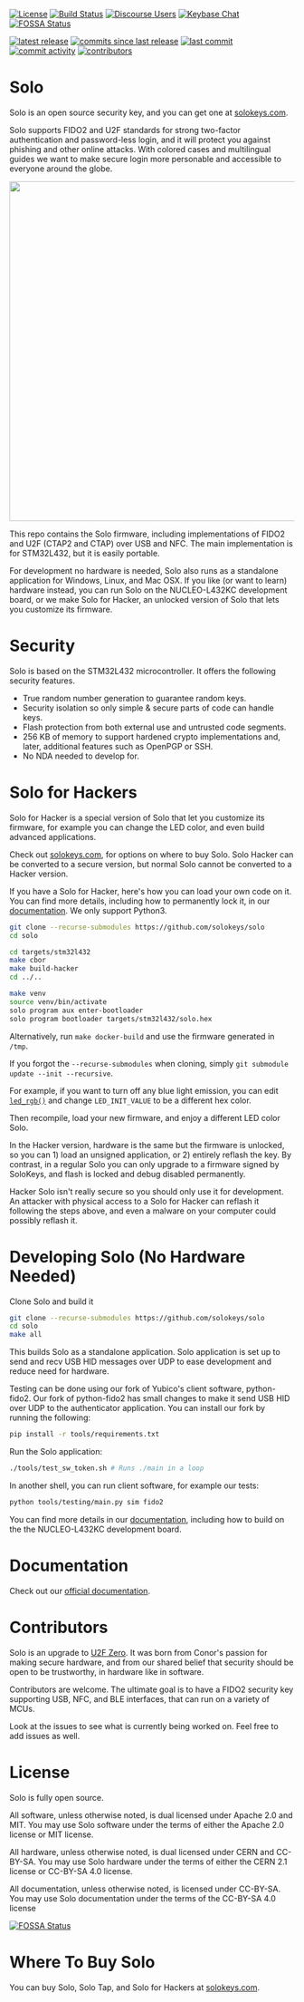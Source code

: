 [![License](https://img.shields.io/github/license/solokeys/solo.svg)](https://github.com/solokeys/solo/blob/master/LICENSE)
[![Build Status](https://travis-ci.com/solokeys/solo.svg?branch=master)](https://travis-ci.com/solokeys/solo)
[![Discourse Users](https://img.shields.io/discourse/https/discourse.solokeys.com/users.svg)](https://discourse.solokeys.com)
[![Keybase Chat](https://img.shields.io/badge/chat-on%20keybase-brightgreen.svg)](https://keybase.io/team/solokeys.public)
[![FOSSA Status](https://app.fossa.io/api/projects/git%2Bgithub.com%2Fsolokeys%2Fsolo.svg?type=shield)](https://app.fossa.io/projects/git%2Bgithub.com%2Fsolokeys%2Fsolo?ref=badge_shield)

[![latest release](https://img.shields.io/github/release/solokeys/solo.svg)](https://github.com/solokeys/solo/releases)
[![commits since last release](https://img.shields.io/github/commits-since/solokeys/solo/latest.svg)](https://github.com/solokeys/solo/commits/master)
[![last commit](https://img.shields.io/github/last-commit/solokeys/solo.svg)](https://github.com/solokeys/solo/commits/master)
[![commit activity](https://img.shields.io/github/commit-activity/m/solokeys/solo.svg)](https://github.com/solokeys/solo/commits/master)
[![contributors](https://img.shields.io/github/contributors/solokeys/solo.svg)](https://github.com/solokeys/solo/graphs/contributors)


# Solo

Solo is an open source security key, and you can get one at [solokeys.com](https://solokeys.com).

Solo supports FIDO2 and U2F standards for strong two-factor authentication and password-less login, and it will protect you against phishing and other online attacks. With colored cases and multilingual guides we want to make secure login more personable and accessible to everyone around the globe.

<img src="https://solokeys.com/images/photos/hero-on-white-cropped.png" width="600">

This repo contains the Solo firmware, including implementations of FIDO2 and U2F (CTAP2 and CTAP) over USB and NFC. The main implementation is for STM32L432, but it is easily portable.

For development no hardware is needed, Solo also runs as a standalone application for Windows, Linux, and Mac OSX. If you like (or want to learn) hardware instead, you can run Solo on the NUCLEO-L432KC development board, or we make Solo for Hacker, an unlocked version of Solo that lets you customize its firmware.


# Security

Solo is based on the STM32L432 microcontroller. It offers the following security features.

- True random number generation to guarantee random keys.
- Security isolation so only simple & secure parts of code can handle keys.
- Flash protection from both external use and untrusted code segments.
- 256 KB of memory to support hardened crypto implementations and, later, additional features such as OpenPGP or SSH.
- No NDA needed to develop for.


# Solo for Hackers

Solo for Hacker is a special version of Solo that let you customize its firmware, for example you can change the LED color, and even build advanced applications.

Check out [solokeys.com](https://solokeys.com), for options on where to buy Solo.  Solo Hacker can be converted to a secure version, but normal Solo cannot be converted to a Hacker version.

If you have a Solo for Hacker, here's how you can load your own code on it. You can find more details, including how to permanently lock it, in our [documentation](https://docs.solokeys.io/solo/building/). We only support Python3.

```bash
git clone --recurse-submodules https://github.com/solokeys/solo
cd solo

cd targets/stm32l432
make cbor
make build-hacker
cd ../..

make venv
source venv/bin/activate
solo program aux enter-bootloader
solo program bootloader targets/stm32l432/solo.hex
```

Alternatively, run `make docker-build` and use the firmware generated in `/tmp`.

If you forgot the `--recurse-submodules` when cloning, simply `git submodule update --init --recursive`.

For example, if you want to turn off any blue light emission, you can edit [`led_rgb()`](https://github.com/solokeys/solo/blob/master/targets/stm32l432/src/app.h#L48) and change `LED_INIT_VALUE`
to be a different hex color.

Then recompile, load your new firmware, and enjoy a different LED color Solo.

In the Hacker version, hardware is the same but the firmware is unlocked, so you can 1) load an unsigned application, or 2) entirely reflash the key. By contrast, in a regular Solo you can only upgrade to a firmware signed by SoloKeys, and flash is locked and debug disabled permanently.

Hacker Solo isn't really secure so you should only use it for development. An attacker with physical access to a Solo for Hacker can reflash it following the steps above, and even a malware on your computer could possibly reflash it.

# Developing Solo (No Hardware Needed)

Clone Solo and build it

```bash
git clone --recurse-submodules https://github.com/solokeys/solo
cd solo
make all
```

This builds Solo as a standalone application. Solo application is set up to send and recv USB HID messages over UDP to ease development and reduce need for hardware.

Testing can be done using our fork of Yubico's client software, python-fido2. Our fork of python-fido2 has small changes to make it send USB HID over UDP to the authenticator application. You can install our fork by running the following:

```bash
pip install -r tools/requirements.txt
```

Run the Solo application:
```bash
./tools/test_sw_token.sh # Runs ./main in a loop
```

In another shell, you can run client software, for example our tests:
```bash
python tools/testing/main.py sim fido2
```

You can find more details in our [documentation](https://docs.solokeys.io/solo/), including how to build on the the NUCLEO-L432KC development board.


# Documentation

Check out our [official documentation](https://docs.solokeys.io/solo/).


# Contributors

Solo is an upgrade to [U2F Zero](https://github.com/conorpp/u2f-zero). It was born from Conor's passion for making secure hardware, and from our shared belief that security should be open to be trustworthy, in hardware like in software.

Contributors are welcome. The ultimate goal is to have a FIDO2 security key supporting USB, NFC, and BLE interfaces, that can run on a variety of MCUs.

Look at the issues to see what is currently being worked on. Feel free to add issues as well.


# License

Solo is fully open source.

All software, unless otherwise noted, is dual licensed under Apache 2.0 and MIT.
You may use Solo software under the terms of either the Apache 2.0 license or MIT license.

All hardware, unless otherwise noted, is dual licensed under CERN and CC-BY-SA.
You may use Solo hardware under the terms of either the CERN 2.1 license or CC-BY-SA 4.0 license.

All documentation, unless otherwise noted, is licensed under CC-BY-SA.
You may use Solo documentation under the terms of the CC-BY-SA 4.0 license


[![FOSSA Status](https://app.fossa.io/api/projects/git%2Bgithub.com%2Fsolokeys%2Fsolo.svg?type=large)](https://app.fossa.io/projects/git%2Bgithub.com%2Fsolokeys%2Fsolo?ref=badge_large)

# Where To Buy Solo

You can buy Solo, Solo Tap, and Solo for Hackers at [solokeys.com](https://solokeys.com).
